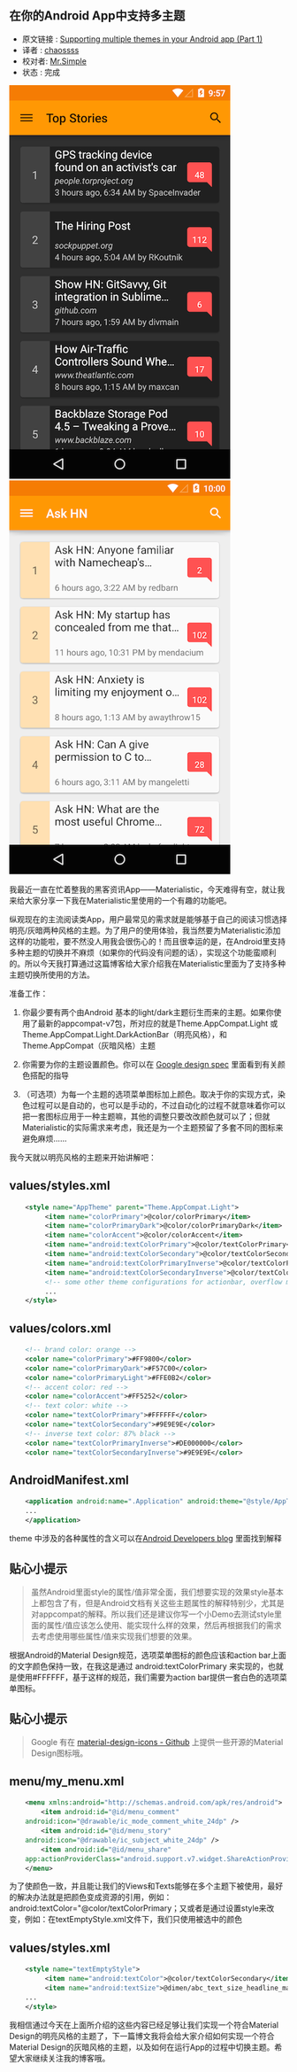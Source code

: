 在你的Android App中支持多主题
---

>
* 原文链接 : [Supporting multiple themes in your Android app (Part 1)](http://www.hidroh.com/2015/02/16/support-multiple-themes-android-app/)
* 译者 : [chaossss](https://github.com/chaossss) 
* 校对者: [Mr.Simple](https://github.com/bboyfeiyu)  
* 状态 :  完成


![](images/multiple-theme-dark.png)
![](images/multiple-theme-light.png)

我最近一直在忙着整我的黑客资讯App——Materialistic，今天难得有空，就让我来给大家分享一下我在Materialistic里使用的一个有趣的功能吧。

纵观现在的主流阅读类App，用户最常见的需求就是能够基于自己的阅读习惯选择明亮/灰暗两种风格的主题。为了用户的使用体验，我当然要为Materialistic添加这样的功能啦，要不然没人用我会很伤心的！而且很幸运的是，在Android里支持多种主题的切换并不麻烦（如果你的代码没有问题的话），实现这个功能蛮顺利的。所以今天我打算通过这篇博客给大家介绍我在Materialistic里面为了支持多种主题切换所使用的方法。

准备工作：

1. 你最少要有两个由Android 基本的light/dark主题衍生而来的主题。如果你使用了最新的appcompat-v7包，所对应的就是Theme.AppCompat.Light 或 Theme.AppCompat.Light.DarkActionBar（明亮风格），和Theme.AppCompat（灰暗风格）主题

1. 你需要为你的主题设置颜色。你可以在 [Google design spec](http://www.google.com/design/spec/style/color.html#color-color-palette " Google design spec website") 里面看到有关颜色搭配的指导

1. （可选项）为每一个主题的选项菜单图标加上颜色。取决于你的实现方式，染色过程可以是自动的，也可以是手动的，不过自动化的过程不就意味着你可以把一套图标应用于一种主题嘛，其他的调整只要改改颜色就可以了；但就Materialistic的实际需求来考虑，我还是为一个主题预留了多套不同的图标来避免麻烦……

我今天就以明亮风格的主题来开始讲解吧：

## values/styles.xml ##

```xml
    <style name="AppTheme" parent="Theme.AppCompat.Light">
   		 <item name="colorPrimary">@color/colorPrimary</item>
   		 <item name="colorPrimaryDark">@color/colorPrimaryDark</item>
   		 <item name="colorAccent">@color/colorAccent</item>
   		 <item name="android:textColorPrimary">@color/textColorPrimary</item>
   		 <item name="android:textColorSecondary">@color/textColorSecondary</item>
    	 <item name="android:textColorPrimaryInverse">@color/textColorPrimaryInverse</item>
  	     <item name="android:textColorSecondaryInverse">@color/textColorSecondaryInverse</item>
   		 <!-- some other theme configurations for actionbar, overflow menu etc. -->
   		 ...
    </style>
```

## values/colors.xml ##

```xml
    <!-- brand color: orange -->
    <color name="colorPrimary">#FF9800</color>
    <color name="colorPrimaryDark">#F57C00</color>
    <color name="colorPrimaryLight">#FFE0B2</color>
    <!-- accent color: red -->
    <color name="colorAccent">#FF5252</color>
    <!-- text color: white -->
    <color name="textColorPrimary">#FFFFFF</color>
    <color name="textColorSecondary">#9E9E9E</color>
    <!-- inverse text color: 87% black -->
    <color name="textColorPrimaryInverse">#DE000000</color>
    <color name="textColorSecondaryInverse">#9E9E9E</color>
```

## AndroidManifest.xml ##

```xml
    <application android:name=".Application" android:theme="@style/AppTheme">
    ...
    </application>
```

theme 中涉及的各种属性的含义可以在[Android Developers blog](http://android-developers.blogspot.sg/2014/10/appcompat-v21-material-design-for-pre.html "Android Developers blog") 里面找到解释

## 贴心小提示 ##

> 虽然Android里面style的属性/值非常全面，我们想要实现的效果style基本上都包含了有，但是Android文档有关这些主题属性的解释特别少，尤其是对appcompat的解释。所以我们还是建议你写一个小Demo去测试style里面的属性/值应该怎么使用、能实现什么样的效果，然后再根据我们的需求去考虑使用哪些属性/值来实现我们想要的效果。

根据Android的Material Design规范，选项菜单图标的颜色应该和action bar上面的文字颜色保持一致，在我这是通过 android:textColorPrimary 来实现的，也就是使用#FFFFFF，基于这样的规范，我们需要为action bar提供一套白色的选项菜单图标。

## 贴心小提示 ##

> Google 有在 [material-design-icons - Github](https://github.com/google/material-design-icons "Github") 上提供一些开源的Material Design图标哦。

## menu/my_menu.xml ##

```xml
    <menu xmlns:android="http://schemas.android.com/apk/res/android">
    	<item android:id="@id/menu_comment"
    android:icon="@drawable/ic_mode_comment_white_24dp" />
    	<item android:id="@id/menu_story"
    android:icon="@drawable/ic_subject_white_24dp" />
    	<item android:id="@id/menu_share"
    app:actionProviderClass="android.support.v7.widget.ShareActionProvider" />
    </menu>
```

为了使颜色一致，并且能让我们的Views和Texts能够在多个主题下被使用，最好的解决办法就是把颜色变成资源的引用，例如：android:textColor="@color/textColorPrimary；又或者是通过设置style来改变，例如：在textEmptyStyle.xml文件下，我们只使用被选中的颜色

## values/styles.xml ##

```xml
    <style name="textEmptyStyle">
   		 <item name="android:textColor">@color/textColorSecondary</item>
   		 <item name="android:textSize">@dimen/abc_text_size_headline_material</item>
    ...
    </style>
```

我相信通过今天在上面所介绍的这些内容已经足够让我们实现一个符合Material Design的明亮风格的主题了，下一篇博文我将会给大家介绍如何实现一个符合Material Design的灰暗风格的主题，以及如何在运行App的过程中切换主题。希望大家继续关注我的博客哦。
